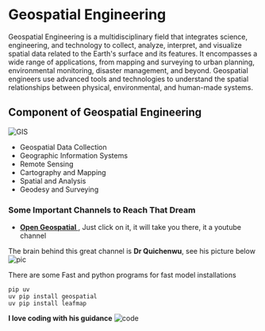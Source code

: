 # Geospatial Engineering

Geospatial Engineering is a multidisciplinary field that integrates science, engineering, and technology to collect, analyze, interpret, and visualize spatial data related to the Earth's surface and its features. It encompasses a wide range of applications, from mapping and surveying to urban planning, environmental monitoring, disaster management, and beyond. Geospatial engineers use advanced tools and technologies to understand the spatial relationships between physical, environmental, and human-made systems.

## Component of Geospatial Engineering

![GIS](https://media.licdn.com/dms/image/v2/D5622AQFNhOeFWRzEZw/feedshare-shrink_2048_1536/feedshare-shrink_2048_1536/0/1732548130020?e=2147483647&v=beta&t=C2QN3oR3b1gx0Qxo7OYQA3N1Qwnixb2VEeEZ4hyXj0E)
- Geospatial Data Collection
- Geographic Information Systems
- Remote Sensing
- Cartography and Mapping
- Spatial and Analysis
- Geodesy and Surveying

### Some Important Channels to Reach That Dream
- [**Open Geospatial** ](https://youtu.be/LhKj-_-CCfY?si=Mp7fHaRw9Ir3DNdq), Just click on it, it will take you there, it a youtube channel

The brain behind this great channel is **Dr Quichenwu**, see his picture below
![pic](https://yt3.ggpht.com/EsRnOKGkx5zNfql7MnJSweQNl7dOLkm1FJXpGLDaktTnamt9_B_Wj6rGQwBBM_kx7TOgpHaU=s48-c-k-c0x00ffffff-no-rj)

There are some Fast and python programs for fast model installations

```
pip uv
uv pip install geospatial
uv pip install leafmap
```

**I love coding with his guidance**
![code](https://media.licdn.com/dms/image/v2/D5612AQGOmwfIE5mlWA/article-cover_image-shrink_720_1280/article-cover_image-shrink_720_1280/0/1674617947228?e=2147483647&v=beta&t=L-J1EFIJzlFXa-2bu5K-SqOT0PXYAaPZgXxnpneoF0U)
